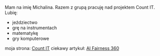 Mam na imię Michalina. Razem z grupą pracuję nad projektem Count IT.
Lubię:
+ jeździectwo
+ grę na instrumentach
+ matematykę
+ gry komputerowe

moja strona: [Count IT](https://mickuj.github.io/)
ciekawy artykuł: [AI Fairness 360](https://paperswithcode.com/paper/ai-fairness-360-an-extensible-toolkit-for)

